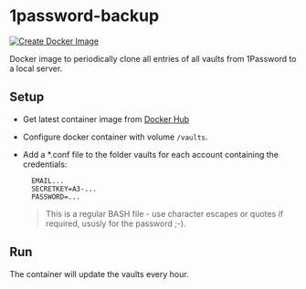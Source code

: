 # 1password-backup
[![Create Docker Image](https://github.com/haeberli/1password-backup/actions/workflows/docker-image.yml/badge.svg)](https://github.com/haeberli/1password-backup/actions/workflows/docker-image.yml)

Docker image to periodically clone all entries of all vaults from 1Password to a local server.

## Setup
* Get latest container image from [Docker Hub](https://hub.docker.com/repository/docker/haeberli/1password-backup/general)
* Configure docker container with volume `/vaults`.
* Add a *.conf file to the folder vaults for each account containing the credentials:

        EMAIL...
        SECRETKEY=A3-...
        PASSWORD=...
    > This is a regular BASH file - use character escapes or quotes if required, ususly for the password ;-).
  
## Run
The container will update the vaults every hour.
